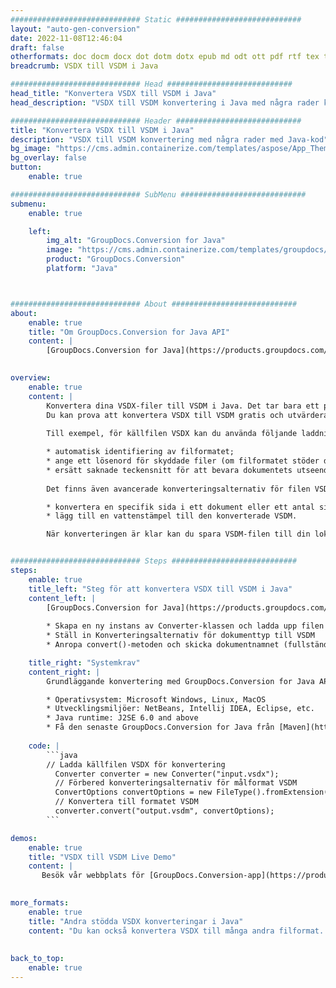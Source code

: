 ```yaml
---
############################# Static ############################
layout: "auto-gen-conversion"
date: 2022-11-08T12:46:04
draft: false
otherformats: doc docm docx dot dotm dotx epub md odt ott pdf rtf tex txt vdx vsdm vsdx vssm vssx vstm vstx vsx vtx xps
breadcrumb: VSDX till VSDM i Java

############################# Head ############################
head_title: "Konvertera VSDX till VSDM i Java"
head_description: "VSDX till VSDM konvertering i Java med några rader kod. Konvertera över 160 filformat med hjälp av GroupDocs dokumentkonverterings-API för Java"

############################# Header ############################
title: "Konvertera VSDX till VSDM i Java"
description: "VSDX till VSDM konvertering med några rader med Java-kod"
bg_image: "https://cms.admin.containerize.com/templates/aspose/App_Themes/V3/images/bg/header1.png"
bg_overlay: false
button:
    enable: true

############################# SubMenu ############################
submenu:
    enable: true

    left:
        img_alt: "GroupDocs.Conversion for Java"
        image: "https://cms.admin.containerize.com/templates/groupdocs/images/product-logos/90x90-noborder/groupdocs-conversion-java.png"
        product: "GroupDocs.Conversion"
        platform: "Java"



############################# About ############################
about:
    enable: true
    title: "Om GroupDocs.Conversion for Java API"
    content: |
        [GroupDocs.Conversion for Java](https://products.groupdocs.com/conversion/java/) är ett avancerat filformatkonverterings-API för konvertering mellan populära bild- och dokumentformat som Microsoft Office, OpenDocument, PDF, HTML, e-post, CAD. och mycket mer med bara några rader kod. Det inbyggda API:t upptäcker automatiskt formaten för originaldokumenten och erbjuder många alternativ för att anpassa de konverterade dokumenten. Tillsammans med funktionen att extrahera information från ett dokument, stöder den också cachelagring av konverteringsresultaten till den lokala disken som standard. Men alla typer av cachelagring kan stödjas genom att implementera lämpliga gränssnitt - Amazon S3, Dropbox, Google Drive, Windows Azure, Reddis eller andra.
    

overview:
    enable: true
    content: |
        Konvertera dina VSDX-filer till VSDM i Java. Det tar bara ett par rader med Java-kod på valfri plattform, som Windows, Linux, macOS.
        Du kan prova att konvertera VSDX till VSDM gratis och utvärdera kvaliteten på konverteringsresultaten. Tillsammans med enkla filkonverteringsskript kan du prova mer sofistikerade alternativ för att ladda källfilen VSDX och lagra VSDM-utdata. 
        
        Till exempel, för källfilen VSDX kan du använda följande laddningsalternativ:

        * automatisk identifiering av filformatet;
        * ange ett lösenord för skyddade filer (om filformatet stöder det);
        * ersätt saknade teckensnitt för att bevara dokumentets utseende.
        
        Det finns även avancerade konverteringsalternativ för filen VSDM:

        * konvertera en specifik sida i ett dokument eller ett antal sidor;
        * lägg till en vattenstämpel till den konverterade VSDM.

        När konverteringen är klar kan du spara VSDM-filen till din lokala filsökväg eller till tredje parts lagring såsom FTP, Amazon S3, Google Drive, Dropbox etc. Observera - för att konvertera VSDX till VSDM behöver du inte installera någon ytterligare programvara, såsom MS Office, Open Office, Adobe Acrobat Reader etc.


############################# Steps ############################
steps:
    enable: true
    title_left: "Steg för att konvertera VSDX till VSDM i Java"
    content_left: |
        [GroupDocs.Conversion for Java](https://products.groupdocs.com/conversion/java/) låter utvecklare enkelt konvertera VSDX fil till VSDM med några rader kod.
        
        * Skapa en ny instans av Converter-klassen och ladda upp filen VSDX med den fullständiga sökvägen
        * Ställ in Konverteringsalternativ för dokumenttyp till VSDM
        * Anropa convert()-metoden och skicka dokumentnamnet (fullständig sökväg) och formatet (VSDM) som en parameter

    title_right: "Systemkrav"
    content_right: |
        Grundläggande konvertering med GroupDocs.Conversion for Java API kan göras med bara några rader kod. Våra API:er stöds på alla större plattformar och operativsystem. Innan du kör koden nedan, se till att du har följande förutsättningar installerade på ditt system.

        * Operativsystem: Microsoft Windows, Linux, MacOS
        * Utvecklingsmiljöer: NetBeans, Intellij IDEA, Eclipse, etc.
        * Java runtime: J2SE 6.0 and above
        * Få den senaste GroupDocs.Conversion for Java från [Maven](https://repository.groupdocs.com/webapp/#/artifacts/browse/tree/General/repo/com/groupdocs/groupdocs-conversion)
         
    code: |
        ```java    
        // Ladda källfilen VSDX för konvertering
          Converter converter = new Converter("input.vsdx");
          // Förbered konverteringsalternativ för målformat VSDM
          ConvertOptions convertOptions = new FileType().fromExtension("vsdm").getConvertOptions();
          // Konvertera till formatet VSDM
          converter.convert("output.vsdm", convertOptions);
        ```

demos:
    enable: true
    title: "VSDX till VSDM Live Demo"
    content: |
       Besök vår webbplats för [GroupDocs.Conversion-app](https://products.groupdocs.app/conversion/family) och försök konvertera VSDX till VSDM nu. Den kostnadsfria demon har följande fördelar
          

more_formats:
    enable: true
    title: "Andra stödda VSDX konverteringar i Java"
    content: "Du kan också konvertera VSDX till många andra filformat. Se listan nedan."
       
       
back_to_top:
    enable: true
---
```

